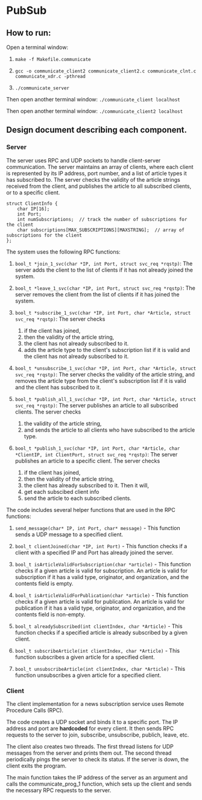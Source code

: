 # PubSub

## How to run:

Open a terminal window:

1. ```make -f Makefile.communicate```

2. ```gcc -o communicate_client2 communicate_client2.c communicate_clnt.c communicate_xdr.c -pthread```

3. ```./communicate_server```

Then open another terminal window:
```./communicate_client localhost```

Then open another terminal window:
```./communicate_client2 localhost```

## Design document describing each component.

### Server

The server uses RPC and UDP sockets to handle client-server communication. The server maintains an array of clients, where each client is represented by its IP address, port number, and a list of article types it has subscribed to. The server checks the validity of the article strings received from the client, and publishes the article to all subscribed clients, or to a specific client.

```
struct ClientInfo {
    char IP[16];
    int Port;
    int numSubscriptions;  // track the number of subscriptions for the client
    char subscriptions[MAX_SUBSCRIPTIONS][MAXSTRING];  // array of subscriptions for the client
};
```

The system uses the following RPC functions:

1. `bool_t *join_1_svc(char *IP, int Port, struct svc_req *rqstp)`: The server adds the client to the list of clients if it has not already joined the system.

2. `bool_t *leave_1_svc(char *IP, int Port, struct svc_req *rqstp)`: The server removes the client from the list of clients if it has joined the system.

3. `bool_t *subscribe_1_svc(char *IP, int Port, char *Article, struct svc_req *rqstp)`: The server checks 
    1. if the client has joined, 
    2. then the validity of the article string, 
    3. the client has not already subscribed to it. 
    4. adds the article type to the client's subscription list if it is valid and the client has not already subscribed to it.

4. `bool_t *unsubscribe_1_svc(char *IP, int Port, char *Article, struct svc_req *rqstp)`: The server checks the validity of the article string, and removes the article type from the client's subscription list if it is valid and the client has subscribed to it.

5. `bool_t *publish_all_1_svc(char *IP, int Port, char *Article, struct svc_req *rqstp)`: The server publishes an article to all subscribed clients. The server checks 
    1. the validity of the article string, 
    2. and sends the article to all clients who have subscribed to the article type.

6. `bool_t *publish_1_svc(char *IP, int Port, char *Article, char *ClientIP, int ClientPort, struct svc_req *rqstp)`: The server publishes an article to a specific client. The server checks
    1. if the client has joined, 
    2. then the validity of the article string, 
    3. the client has already subscribed to it. 
    Then it will, 
    1. get each subscibed client info
    2. send the article to each subscribed clients. 

The code includes several helper functions that are used in the RPC functions:

1. `send_message(char* IP, int Port, char* message)` - This function sends a UDP message to a specified client.

2. `bool_t clientJoined(char *IP, int Port)` - This function checks if a client with a specified IP and Port has already joined the server.

3. `bool_t isArticleValidForSubscription(char *article)` - This function checks if a given article is valid for subscription. An article is valid for subscription if it has a valid type, originator, and organization, and the contents field is empty.

4. `bool_t isArticleValidForPublication(char *article)` - This function checks if a given article is valid for publication. An article is valid for publication if it has a valid type, originator, and organization, and the contents field is non-empty.

5. `bool_t alreadySubscribed(int clientIndex, char *Article)` - This function checks if a specified article is already subscribed by a given client.

6. `bool_t subscribeArticle(int clientIndex, char *Article)` - This function subscribes a given article for a specified client.

7. `bool_t unsubscribeArticle(int clientIndex, char *Article)` - This function unsubscribes a given article for a specified client.

### Client

The client implementation for a news subscription service uses Remote Procedure Calls (RPC).

The code creates a UDP socket and binds it to a specific port. The IP address and port are **hardcoded** for every client. It then sends RPC requests to the server to join, subscribe, unsubscribe, publich, leave, etc. 

The client also creates two threads. The first thread listens for UDP messages from the server and prints them out. The second thread periodically pings the server to check its status. If the server is down, the client exits the program.

The main function takes the IP address of the server as an argument and calls the communicate_prog_1 function, which sets up the client and sends the necessary RPC requests to the server.